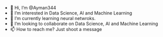 - 👋 Hi, I’m @Ayman344
- 👀 I’m interested in Data Science, AI and Machine Learning
- 🌱 I’m currently learning neural netwroks. 
- 💞️ I’m looking to collaborate on Data Science, AI and Machine Learning
- 📫 How to reach me? Just shoot a message

<!---
Ayman344/Ayman344 is a ✨ special ✨ repository because its `README.md` (this file) appears on your GitHub profile.
You can click the Preview link to take a look at your changes.
--->
